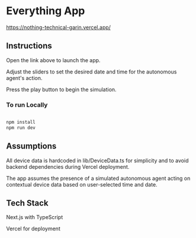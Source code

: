 # Everything App

https://nothing-technical-garin.vercel.app/

## Instructions 

Open the link above to launch the app. 

Adjust the sliders to set the desired date and time for the autonomous agent's action.


Press the play button to begin the simulation.

### To run Locally

``` bash

npm install
npm run dev

```
## Assumptions

All device data is hardcoded in lib/DeviceData.ts for simplicity and to avoid backend dependencies during Vercel deployment.

The app assumes the presence of a simulated autonomous agent acting on contextual device data based on user-selected time and date.

## Tech Stack 

Next.js with TypeScript

Vercel for deployment

